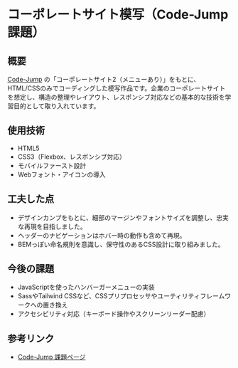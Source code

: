 # コーポレートサイト模写（Code-Jump課題）

## 概要
[Code-Jump](https://code-jump.com/corporate2-menu/) の「コーポレートサイト2（メニューあり）」をもとに、HTML/CSSのみでコーディングした模写作品です。企業のコーポレートサイトを想定し、構造の整理やレイアウト、レスポンシブ対応などの基本的な技術を学習目的として取り入れています。

## 使用技術
- HTML5
- CSS3（Flexbox、レスポンシブ対応）
- モバイルファースト設計
- Webフォント・アイコンの導入

## 工夫した点
- デザインカンプをもとに、細部のマージンやフォントサイズを調整し、忠実な再現を目指しました。
- ヘッダーのナビゲーションはホバー時の動作も含めて再現。
- BEMっぽい命名規則を意識し、保守性のあるCSS設計に取り組みました。

## 今後の課題
- JavaScriptを使ったハンバーガーメニューの実装
- SassやTailwind CSSなど、CSSプリプロセッサやユーティリティフレームワークへの置き換え
- アクセシビリティ対応（キーボード操作やスクリーンリーダー配慮）

## 参考リンク
- [Code-Jump 課題ページ](https://code-jump.com/corporate2-menu/)
